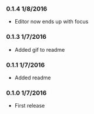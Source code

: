 
### 0.1.4  1/8/2016

- Editor now ends up with focus

### 0.1.3  1/7/2016

- Added gif to readme

### 0.1.1  1/7/2016

- Added readme

### 0.1.0  1/7/2016

- First release
